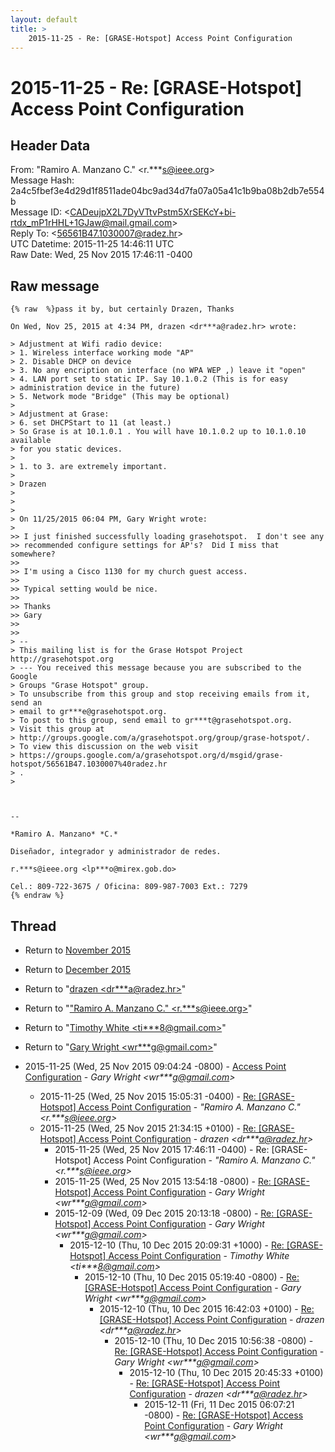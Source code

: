 ```yaml
---
layout: default
title: >
    2015-11-25 - Re: [GRASE-Hotspot] Access Point Configuration
---
```


# 2015-11-25 - Re: [GRASE-Hotspot] Access Point Configuration

## Header Data

From: "Ramiro A. Manzano C." \<r.***s@ieee.org\><br>
Message Hash: 2a4c5fbef3e4d29d1f8511ade04bc9ad34d7fa07a05a41c1b9ba08b2db7e554b<br>
Message ID: \<CADeujpX2L7DyVTtvPstm5XrSEKcY+bi-rtdx_mP1rHHL+1GJaw@mail.gmail.com\><br>
Reply To: \<56561B47.1030007@radez.hr\><br>
UTC Datetime: 2015-11-25 14:46:11 UTC<br>
Raw Date: Wed, 25 Nov 2015 17:46:11 -0400<br>

## Raw message

```
{% raw  %}pass it by, but certainly Drazen, Thanks

On Wed, Nov 25, 2015 at 4:34 PM, drazen <dr***a@radez.hr> wrote:

> Adjustment at Wifi radio device:
> 1. Wireless interface working mode "AP"
> 2. Disable DHCP on device
> 3. No any encription on interface (no WPA WEP ,) leave it "open"
> 4. LAN port set to static IP. Say 10.1.0.2 (This is for easy
> administration device in the future)
> 5. Network mode "Bridge" (This may be optional)
>
> Adjustment at Grase:
> 6. set DHCPStart to 11 (at least.)
> So Grase is at 10.1.0.1 . You will have 10.1.0.2 up to 10.1.0.10 available
> for you static devices.
>
> 1. to 3. are extremely important.
>
> Drazen
>
>
>
> On 11/25/2015 06:04 PM, Gary Wright wrote:
>
>> I just finished successfully loading grasehotspot.  I don't see any
>> recommended configure settings for AP's?  Did I miss that somewhere?
>>
>> I'm using a Cisco 1130 for my church guest access.
>>
>> Typical setting would be nice.
>>
>> Thanks
>> Gary
>>
>>
> --
> This mailing list is for the Grase Hotspot Project http://grasehotspot.org
> --- You received this message because you are subscribed to the Google
> Groups "Grase Hotspot" group.
> To unsubscribe from this group and stop receiving emails from it, send an
> email to gr***e@grasehotspot.org.
> To post to this group, send email to gr***t@grasehotspot.org.
> Visit this group at
> http://groups.google.com/a/grasehotspot.org/group/grase-hotspot/.
> To view this discussion on the web visit
> https://groups.google.com/a/grasehotspot.org/d/msgid/grase-hotspot/56561B47.1030007%40radez.hr
> .
>



-- 

*Ramiro A. Manzano* *C.*

Diseñador, integrador y administrador de redes.

r.***s@ieee.org <lp***o@mirex.gob.do>

Cel.: 809-722-3675 / Oficina: 809-987-7003 Ext.: 7279
{% endraw %}
```

## Thread

+ Return to [November 2015](/archive/2015/11)
+ Return to [December 2015](/archive/2015/12)

+ Return to "[drazen <dr***a<span>@</span>radez.hr>](/authors/dr___a_at_radez_hr)"
+ Return to "["Ramiro A. Manzano C." <r.***s<span>@</span>ieee.org>](/authors/r____s_at_ieee_org)"
+ Return to "[Timothy White <ti***8<span>@</span>gmail.com>](/authors/ti___8_at_gmail_com)"
+ Return to "[Gary Wright <wr***g<span>@</span>gmail.com>](/authors/wr___g_at_gmail_com)"

+ 2015-11-25 (Wed, 25 Nov 2015 09:04:24 -0800) - [Access Point Configuration](/archive/2015/11/c43c124447501de0488ce12fcbf1fa5f714d3cab2078e9fcf1ae1e87c35ebb0d) - _Gary Wright \<wr***g@gmail.com\>_
  + 2015-11-25 (Wed, 25 Nov 2015 15:05:31 -0400) - [Re: [GRASE-Hotspot] Access Point Configuration](/archive/2015/11/10c0d117b7e2dfa549a6cfa545c12368662a824f6222680948a8bcdbb4455e94) - _"Ramiro A. Manzano C." \<r.***s@ieee.org\>_
  + 2015-11-25 (Wed, 25 Nov 2015 21:34:15 +0100) - [Re: [GRASE-Hotspot] Access Point Configuration](/archive/2015/11/5475ffd577a9d3a2f5879d74ffd5860d04fe3949e1752af4f1e39e70d1b9afb6) - _drazen \<dr***a@radez.hr\>_
    + 2015-11-25 (Wed, 25 Nov 2015 17:46:11 -0400) - Re: [GRASE-Hotspot] Access Point Configuration - _"Ramiro A. Manzano C." \<r.***s@ieee.org\>_
    + 2015-11-25 (Wed, 25 Nov 2015 13:54:18 -0800) - [Re: [GRASE-Hotspot] Access Point Configuration](/archive/2015/11/8c298a9184e385448887cd5329feac2e7140cd44781085370a7e39dcfeab76dc) - _Gary Wright \<wr***g@gmail.com\>_
    + 2015-12-09 (Wed, 09 Dec 2015 20:13:18 -0800) - [Re: [GRASE-Hotspot] Access Point Configuration](/archive/2015/12/d5f33db6e4c22a687a4b4bbda39323102d03bd5559102ecb728b9472d5fd7001) - _Gary Wright \<wr***g@gmail.com\>_
      + 2015-12-10 (Thu, 10 Dec 2015 20:09:31 +1000) - [Re: [GRASE-Hotspot] Access Point Configuration](/archive/2015/12/d3e72925d0609aa61fe7f3b9fd7d58e07077b267a1be10dea73d119e670785a7) - _Timothy White \<ti***8@gmail.com\>_
        + 2015-12-10 (Thu, 10 Dec 2015 05:19:40 -0800) - [Re: [GRASE-Hotspot] Access Point Configuration](/archive/2015/12/1f6985fa305ce97da988351dd1c3db0c5848b9184444b3c1a1af9f2f8d88da9f) - _Gary Wright \<wr***g@gmail.com\>_
          + 2015-12-10 (Thu, 10 Dec 2015 16:42:03 +0100) - [Re: [GRASE-Hotspot] Access Point Configuration](/archive/2015/12/7278afe8e14dabdd8f1e630a261d7a0c86a24b818feee32a3bd028cc282d5476) - _drazen \<dr***a@radez.hr\>_
            + 2015-12-10 (Thu, 10 Dec 2015 10:56:38 -0800) - [Re: [GRASE-Hotspot] Access Point Configuration](/archive/2015/12/2c0b61585a8ab6a5a0f927d223d5c08f8fb1a4ac290a12c4672c2d0d4e3e28d7) - _Gary Wright \<wr***g@gmail.com\>_
              + 2015-12-10 (Thu, 10 Dec 2015 20:45:33 +0100) - [Re: [GRASE-Hotspot] Access Point Configuration](/archive/2015/12/9bc6966df17fd450018fc8cb6f8217e290f4add2c9c525c5d5cc0dce9b23db3f) - _drazen \<dr***a@radez.hr\>_
                + 2015-12-11 (Fri, 11 Dec 2015 06:07:21 -0800) - [Re: [GRASE-Hotspot] Access Point Configuration](/archive/2015/12/0d72c9847a6b8184bb5b94433572278790c5b7b2b95f4d62b970969b47a41f0f) - _Gary Wright \<wr***g@gmail.com\>_

